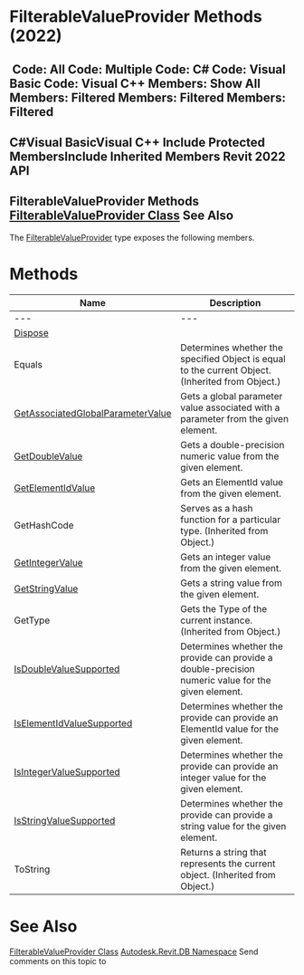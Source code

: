 # FilterableValueProvider Methods (2022)

﻿
 Code: All Code: Multiple Code: C# Code: Visual Basic Code: Visual C++  Members: Show All Members: Filtered Members: Filtered Members: Filtered   
---  
C#Visual BasicVisual C++
Include Protected MembersInclude Inherited Members
Revit 2022 API  
---  
FilterableValueProvider Methods  
[FilterableValueProvider Class](50829fa2-03f1-9d4b-a3cd-2935d3bf8a8c.md "FilterableValueProvider Class") See Also  
---  
The [FilterableValueProvider](50829fa2-03f1-9d4b-a3cd-2935d3bf8a8c.md "FilterableValueProvider Class") type exposes the following members.
# Methods
| Name | Description |
| --- | --- |
| --- | --- | --- |
| [Dispose](5c454c40-9624-28b2-6e9a-1cf4e03b94d6.md "Dispose Method") |
| Equals | Determines whether the specified Object is equal to the current Object. (Inherited from Object.) |
| [GetAssociatedGlobalParameterValue](f66d222e-0b19-86fe-2c55-81745329bfcb.md "GetAssociatedGlobalParameterValue Method") | Gets a global parameter value associated with a parameter from the given element. |
| [GetDoubleValue](53315611-9ee7-8e4c-fe20-a3259b3dc8ab.md "GetDoubleValue Method") | Gets a double-precision numeric value from the given element. |
| [GetElementIdValue](ba7baf5a-ebf0-091a-7a43-3ef3c0d8d28f.md "GetElementIdValue Method") | Gets an ElementId value from the given element. |
| GetHashCode | Serves as a hash function for a particular type.  (Inherited from Object.) |
| [GetIntegerValue](264c88c0-e52e-e9e2-c268-fc58b2b92111.md "GetIntegerValue Method") | Gets an integer value from the given element. |
| [GetStringValue](c96649ba-c1cd-335e-1923-ac1af3f366bf.md "GetStringValue Method") | Gets a string value from the given element. |
| GetType | Gets the Type of the current instance. (Inherited from Object.) |
| [IsDoubleValueSupported](0ae156db-10dc-1085-6349-0e04e9732b74.md "IsDoubleValueSupported Method") | Determines whether the provide can provide a double-precision numeric value for the given element. |
| [IsElementIdValueSupported](8765d142-24d1-eff2-96f5-1bbaa88cc959.md "IsElementIdValueSupported Method") | Determines whether the provide can provide an ElementId value for the given element. |
| [IsIntegerValueSupported](9ed4ea4d-7d32-8e10-6f9e-f501a038b92e.md "IsIntegerValueSupported Method") | Determines whether the provide can provide an integer value for the given element. |
| [IsStringValueSupported](6a2d183c-34a8-69ad-a337-85dfba932f1c.md "IsStringValueSupported Method") | Determines whether the provide can provide a string value for the given element. |
| ToString | Returns a string that represents the current object. (Inherited from Object.) |

# See Also
[FilterableValueProvider Class](50829fa2-03f1-9d4b-a3cd-2935d3bf8a8c.md "FilterableValueProvider Class")
[Autodesk.Revit.DB Namespace](87546ba7-461b-c646-cbb1-2cb8f5bff8b2.md "Autodesk.Revit.DB Namespace")
Send comments on this topic to 